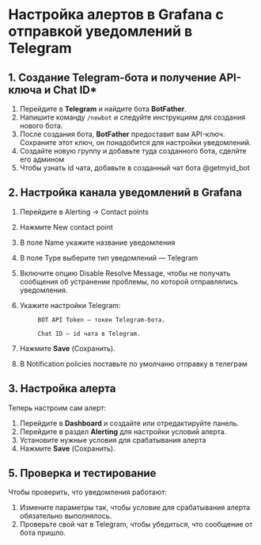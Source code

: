 
# Настройка алертов в Grafana с отправкой уведомлений в Telegram


## 1. Создание Telegram-бота и получение API-ключа и Сhat ID*

1. Перейдите в **Telegram** и найдите бота **BotFather**.
2. Напишите команду `/newbot` и следуйте инструкциям для создания нового бота.
3. После создания бота, **BotFather** предоставит вам API-ключ. Сохраните этот ключ, он понадобится для настройки уведомлений.
4. Создайте новую группу и добавьте туда созданного бота, сделйте его админом
5. Чтобы узнать id чата, добавьте в созданный чат бота @getmyid_bot


## 2. Настройка канала уведомлений в Grafana

1. Перейдите в Alerting → Contact points

2. Нажмите New contact point

3. В поле Name укажите название уведомления

4. В поле Type выберите тип уведомлений — Telegram

5. Включите опцию Disable Resolve Message, чтобы не получать сообщения об устранении проблемы, по которой отправлялись уведомления.

6. Укажите настройки Telegram:

            BOT API Token — токен Telegram-бота.

            Chat ID — id чата в Telegram. 
7. Нажмите **Save** (Сохранить).
8. В Notification policies поставьте по умолчаню отправку в телеграм

## 3. Настройка алерта

Теперь настроим сам алерт:

1. Перейдите в **Dashboard** и создайте или отредактируйте панель.
2. Перейдите в раздел **Alerting** для настройки условий алерта.
3. Установите нужные условия для срабатывания алерта 
5. Нажмите **Save** (Сохранить).

## 5. Проверка и тестирование

Чтобы проверить, что уведомления работают:

1. Измените параметры так, чтобы условие для срабатывания алерта обязательно выполнялось.
2. Проверьте свой чат в Telegram, чтобы убедиться, что сообщение от бота пришло.

